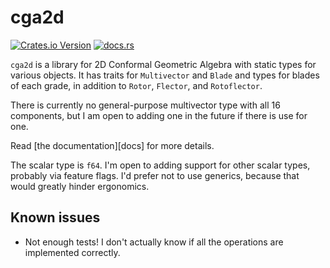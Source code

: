 # cga2d

[![Crates.io Version](https://img.shields.io/crates/v/cga2d)][crates.io] [![docs.rs](https://img.shields.io/docsrs/cga2d)][docs.rs]

`cga2d` is a library for 2D Conformal Geometric Algebra with static types for various objects. It has traits for `Multivector` and `Blade` and types for blades of each grade, in addition to `Rotor`, `Flector`, and `Rotoflector`.

There is currently no general-purpose multivector type with all 16 components, but I am open to adding one in the future if there is use for one.

Read [the documentation][docs] for more details.

The scalar type is `f64`. I'm open to adding support for other scalar types, probably via feature flags. I'd prefer not to use generics, because that would greatly hinder ergonomics.

[crates.io]: https://crates.io/crates/cga2d
[docs.rs]: https://docs.rs/cga2d/latest/cga2d/

## Known issues

- Not enough tests! I don't actually know if all the operations are implemented correctly.
